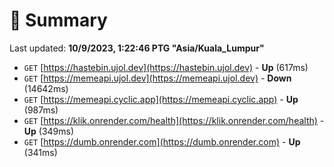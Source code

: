 # 📖 Summary
Last updated: **10/9/2023, 1:22:46 PTG "Asia/Kuala_Lumpur"**

- `GET` [https://hastebin.ujol.dev](https://hastebin.ujol.dev) - **Up** (617ms)
- `GET` [https://memeapi.ujol.dev](https://memeapi.ujol.dev) - **Down** (14642ms)
- `GET` [https://memeapi.cyclic.app](https://memeapi.cyclic.app) - **Up** (987ms)
- `GET` [https://klik.onrender.com/health](https://klik.onrender.com/health) - **Up** (349ms)
- `GET` [https://dumb.onrender.com](https://dumb.onrender.com) - **Up** (341ms)
